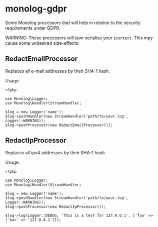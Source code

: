 # monolog-gdpr
Some Monolog processors that will help in relation to the security requirements under GDPR.

WARNING: These processors will json serialise your `$context`. This may cause some undesired side-effects.

## RedactEmailProcessor
Replaces all e-mail addresses by their SHA-1 hash.

Usage:

```
<?php

use Monolog\Logger;
use Monolog\Handler\StreamHandler;

$log = new Logger('name');
$log->pushHandler(new StreamHandler('path/to/your.log', Logger::WARNING));
$log->pushProcessor(new RedactEmailProcessor());
```

## RedactIpProcessor
Replaces all ipv4 addresses by their SHA-1 hash.

Usage:

```
<?php

use Monolog\Logger;
use Monolog\Handler\StreamHandler;

$log = new Logger('name');
$log->pushHandler(new StreamHandler('path/to/your.log', Logger::WARNING));
$log->pushProcessor(new RedactIpProcessor());

$log->log(Logger::DEBUG, 'This is a test for 127.0.0.1', ['foo' => ['bar' => '127.0.0.1']]);
```
